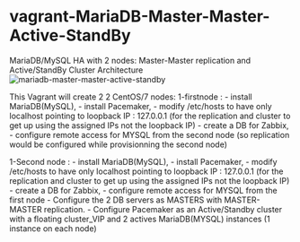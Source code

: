 # vagrant-MariaDB-Master-Master-Active-StandBy
MariaDB/MySQL HA with 2 nodes: Master-Master replication and Active/StandBy Cluster
Architecture
![mariadb-master-master-active-standby](https://cloud.githubusercontent.com/assets/23556472/20674300/62d70842-b556-11e6-98e3-87312c6b8329.png)

This Vagrant will create 2 2 CentOS/7 nodes:
1-firstnode : 
      - install MariaDB(MySQL), 
      - install Pacemaker, 
      - modify /etc/hosts to have only localhost pointing to loopback IP : 127.0.0.1 (for the replication and cluster to get up using the 
        assigned IPs not the loopback IP)
      - create a DB for Zabbix,
      - configure remote access for MYSQL from the second node (so replication would be configured while provisionning the second node)

1-Second node : 
      - install MariaDB(MySQL), 
      - install Pacemaker, 
      - modify /etc/hosts to have only localhost pointing to loopback IP : 127.0.0.1 (for the replication and cluster to get up using the 
        assigned IPs not the loopback IP)
      - create a DB for Zabbix,
      - configure remote access for MYSQL from the first node
      - Configure the 2 DB servers as MASTERS with MASTER-MASTER replication.
      - Configure Pacemaker as an Active/Standby cluster with a floating cluster_VIP and 2 actives MariaDB(MYSQL) instances
        (1 instance on each node)
